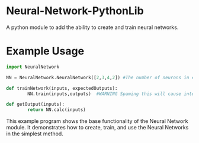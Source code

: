 # Neural-Network-PythonLib
A python module to add the ability to create and train neural networks.

# Example Usage #
```python
import NeuralNetwork

NN = NeuralNetwork.NeuralNetwork([2,3,4,2]) #The number of neurons in each of the layers

def trainNetwork(inputs, expectedOutputs):
        NN.train(inputs,outputs)  #WARNING Spaming this will cause intense lag!

def getOutput(inputs):
        return NN.calc(inputs)
```

This example program shows the base functionality of the Neural Network module. It demonstrates how to create, train, and use the Neural Networks in the simplest method.
